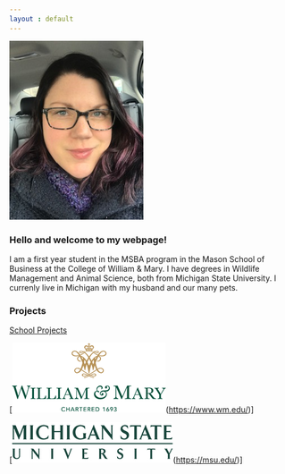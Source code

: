 ```yaml
---
layout : default
---
```



![Photo](/pictures/pic.jpg)


### Hello and welcome to my webpage! 

I am a first year student in the MSBA program in the Mason School of Business at the College of William & Mary. I have degrees in Wildlife Management and Animal Science, both from Michigan State University. I currenly live in Michigan with my husband and our many pets.


### Projects

[School Projects](/pageinfo/index.md)











[![WM logo](/pictures/wm.png)(https://www.wm.edu/)]

[![MSU logo](/pictures/msu.jpg)(https://msu.edu/)]
